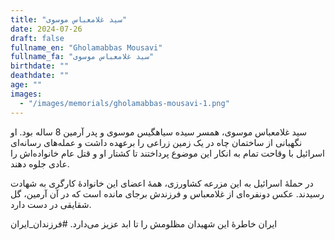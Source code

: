 ```yaml
---
title: "سید غلامعباس موسوی"
date: 2024-07-26
draft: false
fullname_en: "Gholamabbas Mousavi"
fullname_fa: "سید غلامعباس موسوی"
birthdate: ""
deathdate: ""
age: ""
images:
  - "/images/memorials/gholamabbas-mousavi-1.png"
---
```


سید غلامعباس موسوی، همسر سیده سیاهگیس موسوی و پدر آرمین 8 ساله بود. او نگهبانی از ساختمان چاه در یک زمین زراعی را برعهده داشت و عمله‌های رسانه‌ای اسرائیل با وقاحت تمام به انکار این موضوع پرداختند تا کشتار او و قتل عام خانواده‌اش را عادی جلوه دهند.

در حملۀ اسرائیل به این مزرعه کشاورزی، همۀ اعضای این خانوادۀ کارگری به شهادت رسیدند. عکس دونفره‌ای از غلامعباس و فرزندش برجای مانده است که در آن آرمین، گل شقایقی در دست دارد.

 ایران خاطرۀ این شهیدان مظلومش را تا ابد عزیز می‌دارد. 
#فرزندان_ایران